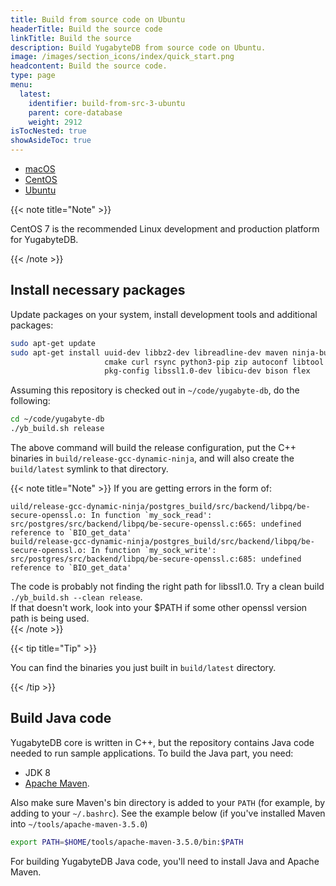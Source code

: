 ```yaml
---
title: Build from source code on Ubuntu
headerTitle: Build the source code
linkTitle: Build the source
description: Build YugabyteDB from source code on Ubuntu.
image: /images/section_icons/index/quick_start.png
headcontent: Build the source code.
type: page
menu:
  latest:
    identifier: build-from-src-3-ubuntu
    parent: core-database
    weight: 2912
isTocNested: true
showAsideToc: true
---
```


<ul class="nav nav-tabs-alt nav-tabs-yb">

  <li >
    <a href="/latest/contribute/core-database/build-from-src-macos" class="nav-link">
      <i class="fab fa-apple" aria-hidden="true"></i>
      macOS
    </a>
  </li>

  <li >
    <a href="/latest/contribute/core-database/build-from-src-centos" class="nav-link">
      <i class="fab fa-linux" aria-hidden="true"></i>
      CentOS
    </a>
  </li>

  <li >
    <a href="/latest/contribute/core-database/build-from-src-ubuntu" class="nav-link active">
      <i class="fab fa-linux" aria-hidden="true"></i>
      Ubuntu
    </a>
  </li>

</ul>

{{< note title="Note" >}}

CentOS 7 is the recommended Linux development and production platform for YugabyteDB.

{{< /note >}}

## Install necessary packages

Update packages on your system, install development tools and additional packages:

```sh
sudo apt-get update
sudo apt-get install uuid-dev libbz2-dev libreadline-dev maven ninja-build \
                     cmake curl rsync python3-pip zip autoconf libtool \
                     pkg-config libssl1.0-dev libicu-dev bison flex
```

Assuming this repository is checked out in `~/code/yugabyte-db`, do the following:

```sh
cd ~/code/yugabyte-db
./yb_build.sh release
```

The above command will build the release configuration, put the C++ binaries in `build/release-gcc-dynamic-ninja`, and will also create the `build/latest` symlink to that directory.


{{< note title="Note" >}}
If you are getting errors in the form of:
```
uild/release-gcc-dynamic-ninja/postgres_build/src/backend/libpq/be-secure-openssl.o: In function `my_sock_read':
src/postgres/src/backend/libpq/be-secure-openssl.c:665: undefined reference to `BIO_get_data'
build/release-gcc-dynamic-ninja/postgres_build/src/backend/libpq/be-secure-openssl.o: In function `my_sock_write':
src/postgres/src/backend/libpq/be-secure-openssl.c:685: undefined reference to `BIO_get_data'
```
The code is probably not finding the right path for libssl1.0. Try a clean build `./yb_build.sh --clean release`.  
If that doesn't work, look into your $PATH if some other openssl version path is being used.  
{{< /note >}}



{{< tip title="Tip" >}}

You can find the binaries you just built in `build/latest` directory.

{{< /tip >}}

## Build Java code

YugabyteDB core is written in C++, but the repository contains Java code needed to run sample applications. To build the Java part, you need:

* JDK 8
* [Apache Maven](https://maven.apache.org/).

Also make sure Maven's bin directory is added to your `PATH` (for example, by adding to your `~/.bashrc`). See the example below (if you've installed Maven into `~/tools/apache-maven-3.5.0`)

```sh
export PATH=$HOME/tools/apache-maven-3.5.0/bin:$PATH
```

For building YugabyteDB Java code, you'll need to install Java and Apache Maven.
